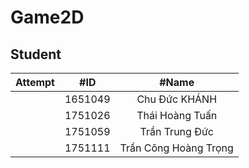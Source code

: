 # Game2D

## Student
| Attempt | #ID  | #Name  |
| :---:   | :-: | :-: |
|  | 1651049 | Chu Đức KHÁNH |
|  | 1751026 | Thái Hoàng Tuấn |
|  | 1751059 | Trần Trung Đức |
|  | 1751111 | Trần Công Hoàng Trọng |
